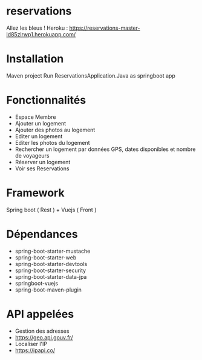 # reservations
Allez les bleus !
Heroku : 
https://reservations-master-ld85zlrwp1.herokuapp.com/

# Installation
Maven project  Run ReservationsApplication.Java as springboot app

# Fonctionnalités 
* Espace Membre
* Ajouter un logement
* Ajouter des photos au logement
* Editer un logement
* Editer les photos du logement
* Rechercher un logement par données GPS, dates disponibles et nombre de voyageurs
* Réserver un logement 
* Voir ses Reservations

# Framework
Spring boot ( Rest )  + Vuejs ( Front )

# Dépendances
* spring-boot-starter-mustache
* spring-boot-starter-web
* spring-boot-starter-devtools
* spring-boot-starter-security
* spring-boot-starter-data-jpa
* springboot-vuejs
* spring-boot-maven-plugin

# API appelées 
* Gestion des adresses 
 * https://geo.api.gouv.fr/
* Localiser l'IP
 * https://ipapi.co/

